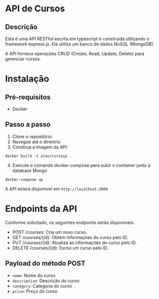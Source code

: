 ﻿# API de Cursos
## Descrição
Esta é uma API RESTful escrita em typescript e construída utilizando o framework express.js. Ela utiliza um banco de dados NoSQL (MongoDB). 

A API fornece operações CRUD (Create, Read, Update, Delete) para gerenciar cursos.

# Instalação
## Pré-requisitos
- Docker
## Passo a passo
1. Clone o repositório:
2. Navegue até o diretório
3. Construa a imagem da API:
```
docker build -t alan/cursosp .
```
4. Execute o comando docker-compose para subir o container junto a database Mongo
```
docker-compose up
```

A API estará disponível em `http://localhost:3000`


# Endpoints da API
Conforme solicitado, os seguintes endpoints estão disponíveis:

- POST /courses: Cria um novo curso.
- GET /courses/{id}: Obtém informações do curso pelo ID.
- PUT /courses/{id}: Atualiza as informações do curso pelo ID.
- DELETE /courses/{id}: Exclui um curso pelo ID.

## Payload do método POST
- `nome`: Nome do curso
- `description`: Descrição do curso
- `category`: Categoria do curso
- `price`: Preço do curso
